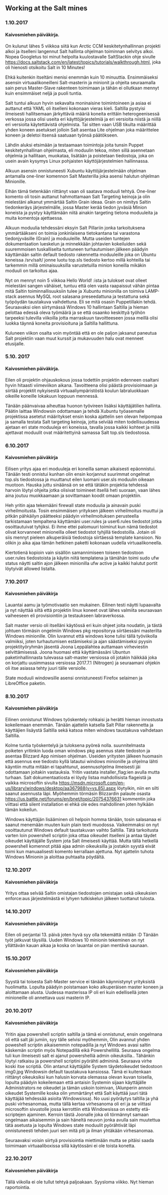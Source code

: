 ﻿

## Working at the Salt mines


### 1.10.2017
#### Kaivosmiehen päiväkirja.

On kulunut lähes 5 viikkoa siitä kun Arctic CCM keskitetynhallinnan projekti alkoi ja itselleni langennut Salt hallinta ohjelman toiminnan selvitys alkoi. Nopea Googletus toi minut helpolta kuulostavalle SaltStackin ohje sivulle https://docs.saltstack.com/en/latest/topics/tutorials/walkthrough.html, joka oli hienosti otsikoitu Salt in 10 Minutes!

Ehkä kuitenkin itseltäni menisi enemmän kuin 10 minuuttia. Ensimmäiseksi asensin virtuaalikoneilleni Salt-masterin ja minionit ja ohjeita seuraamalla sain perus Master-Slave rakenteen toimimaan ja tähän ei ollutkaan mennyt kuin ensimmäiset neljä ja puoli tuntia.

Salt tuntui alkuun hyvin sekavalta moninaisine toimintoineen ja asiaa ei auttanut että YAML oli itselleni kokonaan vieras kieli. Saltilla pystyisi ilmeisesti hallitsemaan järkyttäviä määriä koneita erittäin heterogeenisessä verkossa jossa olisi useita eri käyttöjärjestelmiä ja eri  versioita niistä ja niillä eri versioita käytettävistä ohjelmista. Tai sitten vaan USB tikulta määrittää yhden koneen asetukset jolloin Salt asentaa Lite ohjelman joka määrittelee koneen ja deletoi itsensä saatuaan työnsä päätökseen.  

Lähdin aluksi etsimään ja testaamaan toimintoja joita tunsin Puppet keskitetynhallinan ohjelmasta, eli moduulin tekoa, miten sillä asennetaan ohjelmia ja hallitaan, muokataa, lisätään ja poistetaan tiedostoja, joka on usein avain kysymys Linux pohjaisten käyttöjärjestelmien hallinnassa.

Alkuun asensin onnistuneesti Xubuntu käyttöjärjestelmään ohjelman antamalla one-liner komennon Salt Masterilla joka asensi halutun ohjelman Minionille.

Eihän tämä tietenkään riittänyt vaan oli saatava moduuli tehtyä. One-liner komento oli tosin auttanut hahmottamaan Salt Targeting keinoja ja olin mielestäni alkanut ymmärtää Saltin Grain ideaa. Grain on nimitys Saltin tiedonkeräys järjestelmälle, jossa Master kerää tiedon jyväsiä Minion koneista ja pystyy käyttämään niitä ainakin targeting tietona moduuleita ja muita komentoja ajettaessa.

Alkuun moduulia tehdessäni eksyin Salt Pillariin jonka tarkoituksena ymmärtääkseni on toimia jonkinlaisena tietokantana tai varastona tiedonjyväsille (Grain) ja moduuleille. Mutta useiden tuntejen dokumentaation lueskelun ja minnekkään johtavien kokeiluiden sekä suuremmoisen tuskalliselta tuntuneen turhautumisen jälkeen päädyin käyttämään saltin default tiedosto rakennetta moduuleille joka on Ubuntu koneissa /srv/salt/ jonne luotu top.sls tiedosto kertoo millä kohteilla tai tarkemmin millä ominaisuuksilla varustetuilla minion koneilla mikäkin moduuli on tarkoitus ajaa.

Nyt on mennyt noin 5 viikkoa Hello World! :ista ja tulokset ovat olleet mielestäni sangen vähäiset, tuntuu että olen vasta raapaissut vähän pintaa mitä Saltin toiminnallisuuksiin tulee ja Xubuntu minionilla on toimiva LAMP-stack asennus MySQL root salasana preseedattuna ja testattuna sekä työpöydän taustakuva vaihdettuna. Eli se mitä osasin Puppetillakin tehdä. Seuraavaksi olen siirtymässä Windows 10 hallintaan Saltilla ja hieman pelottaa edessä oleva työmäärä ja se että osaanko keskittyä työhön tarpeeksi tulevilla viikoilla jotta marraskuun tavoitteeseen jossa meillä olisi luokka täynnä koneita provisioituna ja Saltilla hallittuna.

Kuluneen viikon osalta voin myöntää että en ole paljon jaksanut paneutua Salt projektiin vaan muut kurssit ja mukavuuden halu ovat menneet etusijalle.


### 5.10. 2017
#### Kaivosmiehen päiväkirja.

Eilen oli projektin ohjauskokous jossa todettiin projektin edenneen osaltani hyvin hitaasti viimeviikon aikana.
Tavoitteena olisi päästä provisioimaan ja siirtää projektit nykyisestä virtuaaliympäristöstä koulun labraluokkaan oikeille koneille lokakuun loppuun mennessä.

Tänään päänvaivaa aiheuttaa huonon työvireen lisäksi käyttäjätilien hallinta. Päätin laittaa Windowsin odottamaan ja tehdä Xubuntu työasemalle projektissa asetetut määritykset ensin koska ajattelin sen olevan helpompaa ja samalla testata Salt targeting keinoja, jotta selviää miten todellisuudessa ajetaan eri state moduuleja eri koneissa, tavalla jossa kaikki kohteet ja niillä ajettavat moduulit ovat määritettyinä samassa Salt top.sls tiedostossa.

### 6.10.2017
#### Kaivosmiehen päiväkirja

Eilisen yritys ajaa eri moduuleja eri koneilla saman aikaisesti epäonnistui. Tänään testi onnistui kunhan olin ensin korjannut suurimmat ongelmat top.sls tiedostossa ja muuttanut eilen luomani user.sls moduulin oikeaan muotoon. Hauska juttu sinäänsä on se että tätäkin projektia tehdessä harvoin löytyi ohjeita jotka olisivat toimineet itsellä heti suoraan, vaan lähes aina joutuu muokkaamaan ja sovittamaan koodit omaan projektiin.

Heh yritin ajaa tekemääni firewall state moduulia ja ainavain puski virheilmoitusta. Tosin ensimmäisen yrityksen jälkeen virheilmoitus muuttui ja pitkän pähkäilyn päätteeksi päädyin virheilmoituksen perusteella tarkistamaan tempaltena käyttämäni user.rules ja user6.rules tiedostot jotka osoittautuivat tyhjiksi. Ei ihme ettei palomuuri toiminut kun nämä tiedostot olivat korvanneet minioneilla olleet tiedostot tyhjillä tiedostoilla. Jotain oli siis mennyt pieleen alkuperäisiä tiedostoja siirtäessä template kansioon. No olikin jo aika ajaa tämän hetkinen paketti kokonaan uudella virtuaalikoneella.

Kiertotienä kopioin vain sisällön samannimiseen toiseen tiedostoon user.rules tiedostoista ja käytin niitä templatena ja tämähän toimi sudo ufw status näytti saltin ajon jälkeen minionilla ufw active ja kaikki halutut portit löytyivät allowed listalta.

### 7.10.2017
#### Kaivosmiehen päiväkirja

Lauantai aamu ja työmotivaatio sen mukainen. Eilinen testi näytti lupaavalta ja nyt näyttää siltä että projektin linux koneet ovat lähes valmiita seuraavaan vaiheeseen eli provisiointiin ja testaukseen labraverkossa.

Salt master versio oli itselläni käytössä eri kuin ohjeet joita noudatin, ja tästä johtuen törmäsin ongelmiin Windows pkg repositorya siirtäessäni masterilta Windows minionille. Olin luvannut että windows kone tulisi tällä työviikolla valmiiksi, joten turhautumisen estämiseksi ja ajan säästämiseksi pyysin projektityöryhmän jäsentä Joona Leppälahtea auttamaan virheviestin selvittämisessä.  Joona huomasi että käyttämässäni Ubuntun paketinhallinnasta tulevassa salt-master versiossa oli jotakin häikkää joka on korjattu uusimmassa versiossa 2017.7.1 (Nitrogen) ja seuraamani ohjekin oli itse asiassa tehty juuri tälle versiolle.

State moduuli windowsille asensi onnistuneesti Firefox selaimen ja LibreOffice paketin.


### 8.10.2017
#### Kaivosmiehen päiväkirja

Eilinen onnistunut Windows työskentely rohkaisi ja herätti hieman innostusta kokeilemaan enemmän. Tänään ajattelin katsella Salt Pillar rakennetta ja käyttäjien lisäystä Saltilla sekä katsoa miten windows taustakuva vaihdetaan Saltilla.

Kolme tuntia työskentelyä ja tuloksena pyöreä nolla. suunnitelmasta poiketen yritinkin luoda oman windows pkg asennus state tiedoston ja asentaa Blizzard App nimisen ohjelman. Useiden yritysten jälkeen huomasin että asennus exe tiedosto kyllä latautui windows minionille ja ohjelma lähti käyntiin mutta mitään ei tapahtunut, asennusohjelma ilmeisesti jäi odottamaan joitakin vastauksia. Yritin vastata installer_flag:ien avulla mutta turhaan. Salt dokumentaatiosta ei löydy listaa mahdollisista flageistä ja vaikka microsoftin sivulta https://msdn.microsoft.com/en-us/library/windows/desktop/aa367988(v=vs.85).aspx löytyikin, niin en silti saanut asennusta läpi. Myöhemmin törmäsin Blizzardin palaute osasta https://us.battle.net/forums/en/bnet/topic/20754376631  kommentin joka viittasi että silent installation ei ehkä ole edes mahdollinen joten hylkään tämän kokeilun. 

Windows käyttäjän lisääminen oli helpoin homma tänään, tosin salasanaa ei saanut menemään muuten kuin plain texti muodossa. Vaikeimmaksi on nyt osoittautunut Windows default taustakuvan vaihto Saltilla. Tätä tarkoitusta varten loin powershell scriptin joka ottaa oikeudet itselleni ja antaa täydet oikeudet käyttäjälle System jota Salt ilmeisesti käyttää. Mutta tällä hetkellä powershell komennot pitää ajaa admin oikeuksilla ja jostakin syystä eivät toimi kun manuaalisesti komento kerrallaan ajettuna. Nyt ajattelin tuhota Windows Minionin ja aloittaa puhtaalta pöydältä.

### 12.10.2017
#### Kaivosmiehen päiväkirja

Yritys ottaa selvää Saltin omistajan tiedostojen omistajan sekä oikeuksien enforce:aus järjestelmästä ei lyhyen tutkiskelun jälkeen tuottanut tulosta.

### 14.10.2017
#### Kaivosmiehen päiväkirja

Eilen oli perjantai 13. päivä joten hyvä syy olla tekemättä mitään :D Tänään työt jatkuvat täysillä. Uuden Windows 10 minionin tekeminen on nyt yllättävän kauan aikaa ja koska on lauantai on pian mentävä saunaan.

### 15.10.2017
#### Kaivosmiehen päiväkirja

Syystä tai toisesta Salt-Master service ei tänään käynnistynyt yrityksistä huolimatta. Lopulta päädyin poistamaan koko alkuperäisen master koneen ja aloittamaan alusta. Uudessa masterissa IP oli eri kuin edellisellä joten minioneille oli annettava uusi masterin IP.

### 20.10.2017
#### Kaivosmiehen päiväkirja

Yritin ajaa powershell scriptin saltilla ja tämä ei onnistunut, ensin ongelmana oli että salt jäi jumiin, syy tälle selvisi myöhemmin, Olin avannut yhden poweshell scriptin aikaisemmin notepadilla ja nyt Windows avasi saltin käskemän scriptin myös Notepadillä eikä Powershellillä. Seuraava ongelma tuli kun ilmeisesti salt ei ajanut powershelliä admin oikeuksilla.. Tähänkin löytyi ratkaisu ja powershell scriptini pyörähti admininä.
Seuraava virhe koski itse scriptiä. Olin antanut käyttäjälle System täydetoikeudet tiedostoon img0.jpg Windowsin default taustakuva kansiossa. Tämä ei kuitenkaan riittänyt oikeuksiksi kun halusin korvata olemassa olevan kuvan toisella, lopulta päädyin kokeilemaan että antaisin Systemin sijaan käyttäjälle Administrators ne oikeudet ja tämän uskoin toimivan, (Alunperin annoin oikeudet Systemille koska olin ymmärtänyt että Salt käyttää juuri tätä käyttäjää tehdessää asioita Windowsissa). No uusi pyöräytys taltilla ja yhä puski virhesanomaa, mutta tällä kertaa virhesanoma oli eri ja se viittasi microsoftin sivustolle jossa kerrottiin että Windowsissa on estetty etä-scriptejen ajaminen. Kerroin tästä Joonalle joka oli törmännyt samaan ongelmaan aikaisemmin ja sain häneltä neuvon jonka avulla sain muutettua tätä asetusta ja lopulta Windows state moduulit pyörähtivät läpi onnistuneesti tehden juuri sen mitä piti ja ilman yhtäkään virhesanomaa.

Seuraavaksi voisin siirtyä provisiointia miettimään mutta se pitäisi saada toimimaan virtuaaliboxissa sillä käytössäni ei ole toista konetta.

### 22.10.2017
#### Kaivosmiehen päiväkirja

Tällä viikolla ei ole tullut tehtyä paljoakaan. Syysloma viikko. Nyt hieman raportointia.